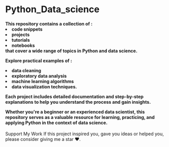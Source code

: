 # Python_Data_science
<h4>
  This repository contains a collection of :
    <li>code snippets</li> 
    <li>projects</li>
    <li>tutorials</li>
    <li>notebooks</li>
  that cover a wide range of topics in Python and data science. 

 Explore practical examples of :
 <li>data cleaning </li>
 <li> exploratory data analysis </li>
 <li>machine learning algorithms </li>
 <li>data visualization techniques. </li>

Each project includes detailed documentation and step-by-step explanations to help you understand the process and gain insights. 

Whether you're a beginner or an experienced data scientist, this repository serves as a valuable resource for learning, practicing, and applying Python in the context of data science. </h4>

Support My Work
If this project inspired you, gave you ideas or helped you, please consider giving me a star ❤️.

